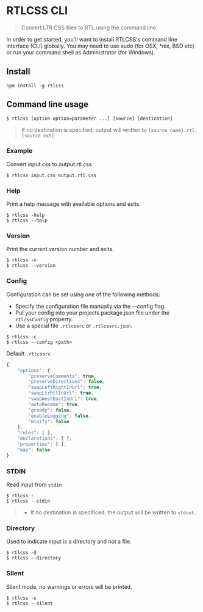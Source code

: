 RTLCSS CLI
======

> Convert LTR CSS files to RTL using the command line.

In order to get started, you'll want to install RTLCSS's command line interface (CLI) globally. You may need to use sudo (for OSX, *nix, BSD etc) or run your command shell as Administrator (for Windows).


## Install
    npm install -g rtlcss
    
## Command line usage
```
$ rtlcss [option option=parameter ...] [source] [destination]
```
> If no destination is specified, output will written to `{source name}.rtl.{source ext}`

 
### Example
Convert input.css to output.rtl.css
```
$ rtlcss input.css output.rtl.css
```


### Help
Print a help message with available options and exits.
```
$ rtlcss -help
$ rtlcss --help

```

### Version
Print the current version number and exits.
```
$ rtlcss -v
$ rtlcss --version
```

### Config
Configuration can be set using one of the following methods:

* Specify the configuration file manually via the --config flag.
* Put your config into your projects package.json file under the `rtlcssConfig` property.
* Use a special file `.rtlcssrc` or `.rtlcssrc.json`.

```
$ rtlcss -c
$ rtlcss --config <path>
```

Default `.rtlcssrc`
```JAVASCRIPT
{
    "options": {
        "preserveComments": true,
        "preserveDirectives": false,
        "swapLeftRightInUrl": true,
        "swapLtrRtlInUrl": true,
        "swapWestEastInUrl": true,
        "autoRename": true,
        "greedy": false,
        "enableLogging": false,
        "minify": false
    },
    "rules": [ ],
    "declarations": [ ],
    "properties": [ ],
    "map": false
}
```

### STDIN 
Read input from `stdin`
```
$ rtlcss -
$ rtlcss --stdin
```
> - If no destination is specificed, the output will be written to  `stdout`.

### Directory
Used to indicate input is a directory and not a file.
```
$ rtlcss -d
$ rtlcss --directory
```

### Silent
Silent mode, no warnings or errors will be printed.
```
$ rtlcss -s
$ rtlcss --silent
```